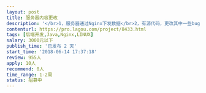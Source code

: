 ```yaml
---                
layout: post       
title: 服务器内容更改           
description: '</br>1，服务器通过Nginx下发数据</br>2，有源代码，更改其中一些bug</br>3, 更改其中一些图片数据</br>'     
contenturl: https://pro.lagou.com/project/8433.html      
tags: [后端开发,Java,Nginx,LINUX]            
salary: 3000元以下          
publish_time: '已发布 2 天'         
start_time: '2018-06-14 17:37:18'           
review: 955人                   
apply: 10人                   
recommend: 0人                   
time_range: 1-2周              
status: 招募中                  
---                 
```


